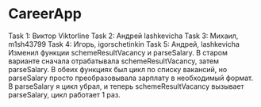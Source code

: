 # CareerApp

Task 1: Виктор Viktorline
Task 2: Андрей lashkevicha
Task 3: Михаил, m1sh43799
Task 4: Игорь, igorschetinkin
Task 5: Андрей, lashkevicha
Изменил функции schemeResultVacancy и parseSalary. В старом варианте сначала отрабатывала schemeResultVacancy, затем parseSalary. В обеих функциях был цикл по списку вакансий, но parseSalary просто преобразовывала зарплату в необходимый формат. В parseSalary я цикл убрал, и теперь schemeResultVacancy вызывает parseSalary, цикл работает 1 раз.
